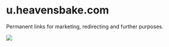 # u.heavensbake.com
Permanent links for marketing, redirecting and further purposes. 

![](https://d.furaffinity.net/art/teixeira-juan/1642930705/1642930566.teixeira-juan_primarina_challenge.png)
